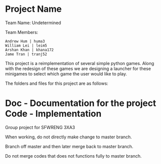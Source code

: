 # Project Name

Team Name: Undetermined

Team Members:

    Andrew Hum | huma3  
    William Lei | leim5  
    Arshan Khan | khana172  
    Jame Tran | tranj52  



This project is a reimplementation of several simple python games. Along with the redesign of these games we are designing a launcher
for these minigames to select which game the user would like to play.

The folders and files for this project are as follows:

Doc - Documentation for the project
Code - Implementation
=======
Group project for SFWRENG 3XA3

When working, do not directly make change to master branch.

Branch off master and then later merge back to master branch.

Do not merge codes that does not functions fully to master branch.